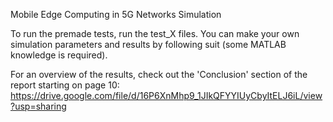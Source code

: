 Mobile Edge Computing in 5G Networks Simulation

To run the premade tests, run the test_X files. You can make your own simulation parameters and results by following suit (some MATLAB knowledge is required). 

For an overview of the results, check out the 'Conclusion' section of the report starting on page 10:  
https://drive.google.com/file/d/16P6XnMhp9_1JIkQFYYIUyCbyItELJ6iL/view?usp=sharing
